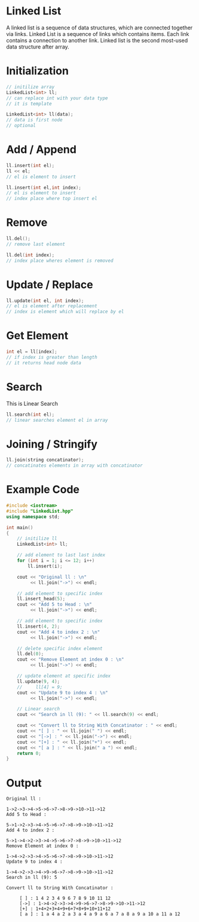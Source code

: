 # Linked List

A linked list is a sequence of data structures, which are connected together via links. Linked List is a sequence of links which contains items. Each link contains a connection to another link. Linked list is the second most-used data structure after array.

# Initialization

```cpp
// initilize array
LinkedList<int> ll;
// can replace int with your data type
// it is template

LinkedList<int> ll(data);
// data is first node
// optional
```

# Add / Append

```cpp
ll.insert(int el);
ll << el;
// el is element to insert

ll.insert(int el,int index);
// el is element to insert
// index place where top insert el
```

# Remove

```cpp
ll.del();
// remove last element

ll.del(int index);
// index place wheres element is removed
```

# Update / Replace

```cpp
ll.update(int el, int index);
// el is element after replacement
// index is element which will replace by el
```

# Get Element

```cpp
int el = ll[index];
// if index is greater than length
// it returns head node data
```

# Search

This is Linear Search

```cpp
ll.search(int el);
// linear searches element el in array
```

# Joining / Stringify

```cpp
ll.join(string concatinator);
// concatinates elements in array with concatinator
```

# Example Code

```cpp
#include <iostream>
#include "LinkedList.hpp"
using namespace std;

int main()
{
    // initilize ll
    LinkedList<int> ll;

    // add element to last last index
    for (int i = 1; i <= 12; i++)
        ll.insert(i);

    cout << "Original ll : \n"
         << ll.join("->") << endl;

    // add element to specific index
    ll.insert_head(5);
    cout << "Add 5 to Head : \n"
         << ll.join("->") << endl;

    // add element to specific index
    ll.insert(4, 2);
    cout << "Add 4 to index 2 : \n"
         << ll.join("->") << endl;

    // delete specific index element
    ll.del(0);
    cout << "Remove Element at index 0 : \n"
         << ll.join("->") << endl;

    // update element at specific index
    ll.update(9, 4);
    //     ll[4] = 9;
    cout << "Update 9 to index 4 : \n"
         << ll.join("->") << endl;

    // Linear search
    cout << "Search in ll (9): " << ll.search(9) << endl;

    cout << "Convert ll to String With Concatinator : " << endl;
    cout << "[ ] : " << ll.join(" ") << endl;
    cout << "[->] : " << ll.join("->") << endl;
    cout << "[+] : " << ll.join("+") << endl;
    cout << "[ a ] : " << ll.join(" a ") << endl;
    return 0;
}
```

# Output

```text
Original ll :

1->2->3->4->5->6->7->8->9->10->11->12
Add 5 to Head :

5->1->2->3->4->5->6->7->8->9->10->11->12
Add 4 to index 2 :

5->1->4->2->3->4->5->6->7->8->9->10->11->12
Remove Element at index 0 :

1->4->2->3->4->5->6->7->8->9->10->11->12
Update 9 to index 4 :

1->4->2->3->4->9->6->7->8->9->10->11->12
Search in ll (9): 5

Convert ll to String With Concatinator :

     [ ] : 1 4 2 3 4 9 6 7 8 9 10 11 12
     [->] : 1->4->2->3->4->9->6->7->8->9->10->11->12
     [+] : 1+4+2+3+4+9+6+7+8+9+10+11+12
     [ a ] : 1 a 4 a 2 a 3 a 4 a 9 a 6 a 7 a 8 a 9 a 10 a 11 a 12
```
